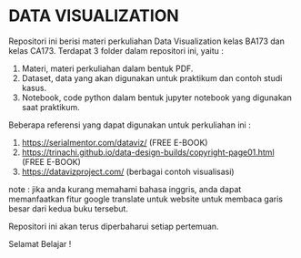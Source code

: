 # DATA VISUALIZATION 

Repositori ini berisi materi perkuliahan Data Visualization kelas BA173 dan kelas CA173. Terdapat 3 folder dalam repositori ini, yaitu :
1. Materi, materi perkuliahan dalam bentuk PDF.
2. Dataset, data yang akan digunakan untuk praktikum dan contoh studi kasus.
3. Notebook, code python dalam bentuk jupyter notebook yang digunakan saat praktikum.

Beberapa referensi yang dapat digunakan untuk perkuliahan ini :
1. https://serialmentor.com/dataviz/ (FREE E-BOOK)
2. https://trinachi.github.io/data-design-builds/copyright-page01.html (FREE E-BOOK)
3. https://datavizproject.com/ (berbagai contoh visualisasi)

note : jika anda kurang memahami bahasa inggris, anda dapat memanfaatkan fitur google translate untuk website untuk membaca garis besar dari kedua buku tersebut.

Repositori ini akan terus diperbaharui setiap pertemuan.

Selamat Belajar !
